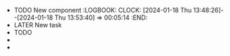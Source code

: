 - TODO New component
  :LOGBOOK:
  CLOCK: [2024-01-18 Thu 13:48:26]--[2024-01-18 Thu 13:53:40] =>  00:05:14
  :END:
- LATER  New task
- TODO
-
-